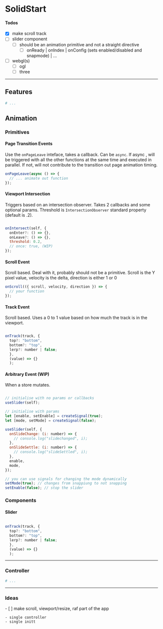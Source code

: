 # SolidStart

#### Todos

- [x] make scroll track
- [ ] slider component
  - [ ] should be an animation primitive and not a straight directive
    - [ ] onReady | onIndex | onConfig (sets enabled/disabled and snapmode) | ...
- [ ] webgl(s)
  - [ ] ogl
  - [ ] three

---

## Features

```bash
# ...
```

## Animation

### Primitives

#### Page Transition Events

Use the `onPageLeave` inteface, takes a callback.
Can be `async`. If async , will be triggered with all the other functions at the same time and executed in parallel. If not, will not contribute to the transition out page animation timing.

```js
onPageLeave(async () => {
  // ... animate out function
});
```

#### Viewport Intersection

Triggers based on an intersection observer. Takes 2 callbacks and some optional params. Threshold is `IntersectionObserver` standard property (default is .2).

```js

onIntersect(self, {
  onEnter?: () => {},
  onLeave?: () => {},
  threshold: 0.2,
  // once: true, (WIP)
});

```

#### Scroll Event

Scroll based.
Deal with it, probably should not be a primitive.
Scroll is the Y pixel value, velocity is the delta, direction is either 1 or 0

```js
onScroll(({ scroll, velocity, direction }) => {
  // your function
});
```

#### Track Event

Scroll based.
Uses a 0 to 1 value based on how much the track is in the viewport.

```js

onTrack(track, {
  top?: "bottom",
  bottom?: "top",
  lerp?: number | false;
  },
  (value) => {}
  );

```

#### Arbitrary Event (WIP)

When a store mutates.

```js

// initialise with no params or callbacks
useSlider(self);

// initialise with params
let [enable, setEnable] = createSignal(true);
let [mode, setMode] = createSignal(false);

useSlider(self, {
  onSlideChange: (i: number) => {
    // console.log("slidechanged", i);
  },
  onSlideSettle: (i: number) => {
    // console.log("slideSettled", i);
  },
  enable,
  mode,
});

// you can use signals for changing the mode dynamically
setMode(true); // changes from snappiung to not snapping
setEnable(false); // stop the slider

```

### Components

#### Slider

```js

onTrack(track, {
  top?: "bottom",
  bottom?: "top",
  lerp?: number | false;
  },
  (value) => {}
  );

```

---

### Controller

```bash
# ...
```

---

### Ideas

- [ ] make scroll, viewport/resize, raf part of the app

    - single controller
    - single initt
